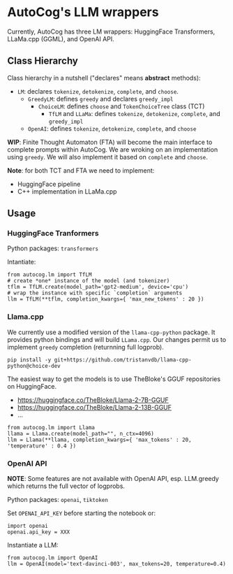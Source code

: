 AutoCog's LLM wrappers
======================

Currently, AutoCog has three LM wrappers: HuggingFace Transformers, LLaMa.cpp (GGML), and OpenAI API.

## Class Hierarchy

Class hierarchy in a nutshell ("declares" means **abstract** methods):
 * `LM`: declares `tokenize`, `detokenize`, `complete`, and `choose`.
   * `GreedyLM`: defines `greedy` and declares `greedy_impl`
     * `ChoiceLM`: defines `choose` and `TokenChoiceTree` class (TCT)
       * `TfLM` and `LLaMa`: defines `tokenize`, `detokenize`, `complete`, and `greedy_impl`
   * `OpenAI`: defines `tokenize`, `detokenize`, `complete`, and `choose`

**WIP**: Finite Thought Automaton (FTA) will become the main interface to complete prompts within AutoCog.
We are wroking on an implementation using `greedy`. We will also implement it based on `complete` and `choose`.

**Note**: for both TCT and FTA we need to implement:
 * HuggingFace pipeline
 * C++ implementation in LLaMa.cpp

## Usage

### HuggingFace Tranformers

Python packages: `transformers`

Intantiate:
```
from autocog.lm import TfLM
# create *one* instance of the model (and tokenizer)
tflm = TfLM.create(model_path='gpt2-medium', device='cpu')
# wrap the instance with specific `completion` arguments
llm = TfLM(**tflm, completion_kwargs={ 'max_new_tokens' : 20 })
```

### Llama.cpp

We currently use a modified version of the `llama-cpp-python` package.
It provides python bindings and will build `LLama.cpp`.
Our changes permit us to implement `greedy` completion (returnning full logprob).
```
pip install -y git+https://github.com/tristanvdb/llama-cpp-python@choice-dev
```

The easiest way to get the models is to use TheBloke's GGUF repositories on HuggingFace.
 - https://huggingface.co/TheBloke/Llama-2-7B-GGUF
 - https://huggingface.co/TheBloke/Llama-2-13B-GGUF
 - ...

```
from autocog.lm import Llama
llama = Llama.create(model_path="", n_ctx=4096)
llm = Llama(**llama, completion_kwargs={ 'max_tokens' : 20, 'temperature' : 0.4 })
```


### OpenAI API

**NOTE**: Some features are not available with OpenAI API, esp. LLM.greedy which returns the full vector of logprobs.

Python packages: `openai`, `tiktoken`

Set `OPENAI_API_KEY` before starting the notebook or:
```
import openai
openai.api_key = XXX
```

Instantiate a LLM:
```
from autocog.lm import OpenAI
llm = OpenAI(model='text-davinci-003', max_tokens=20, temperature=0.4)
```
